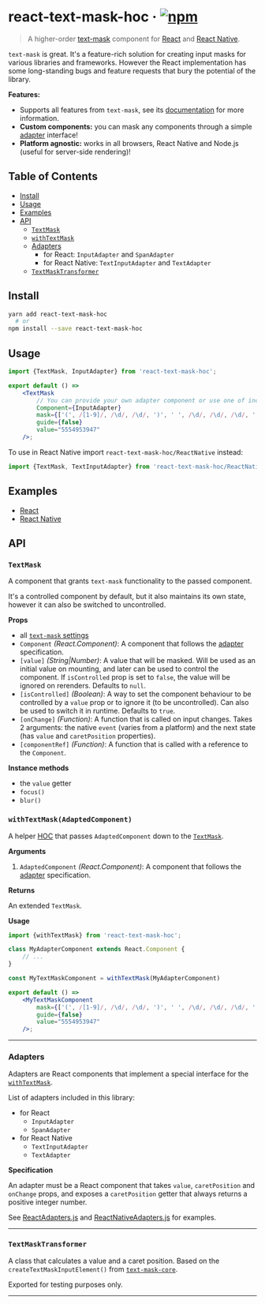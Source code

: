 # react-text-mask-hoc · [![npm](https://img.shields.io/npm/v/react-text-mask-hoc.svg)](https://npm.im/react-text-mask-hoc)

> A higher-order [text-mask](https://github.com/text-mask/text-mask)
component for [React](https://facebook.github.io/react/) and
[React Native](https://facebook.github.io/react-native/).

`text-mask` is great. It's a feature-rich solution for creating input
masks for various libraries and frameworks. However the React
implementation has some long-standing bugs and feature requests that
bury the potential of the library.

__Features:__

- Supports all features from `text-mask`, see its
[documentation](https://github.com/text-mask/text-mask/blob/master/componentDocumentation.md)
for more information.
- __Custom components:__ you can mask any components through a simple
[adapter](#adapters) interface!
- __Platform agnostic:__ works in all browsers, React Native and Node.js
(useful for server-side rendering)!

## Table of Contents

- [Install](#install)
- [Usage](#usage)
- [Examples](#examples)
- [API](#api)
  - [`TextMask`](#textmask)
  - [`withTextMask`](#withtextmaskadaptedcomponent)
  - [Adapters](#adapters)
    - for React: `InputAdapter` and `SpanAdapter`
    - for React Native: `TextInputAdapter` and `TextAdapter`
  - [`TextMaskTransformer`](#textmasktransformer)

## Install

```bash
yarn add react-text-mask-hoc
  # or
npm install --save react-text-mask-hoc
```

## Usage

```jsx
import {TextMask, InputAdapter} from 'react-text-mask-hoc';

export default () =>
    <TextMask
        // You can provide your own adapter component or use one of included in the library.
        Component={InputAdapter}
        mask={['(', /[1-9]/, /\d/, /\d/, ')', ' ', /\d/, /\d/, /\d/, '-', /\d/, /\d/, /\d/, /\d/]}
        guide={false}
        value="5554953947"
    />;
```

To use in React Native import `react-text-mask-hoc/ReactNative` instead:

```jsx
import {TextMask, TextInputAdapter} from 'react-text-mask-hoc/ReactNative';
```

## Examples

- [React](https://github.com/Vlad-Zhukov/react-text-mask-hoc/tree/master/examples/reactapp/)
- [React Native](https://github.com/Vlad-Zhukov/react-text-mask-hoc/tree/master/examples/reactnativeapp/)

## API

### `TextMask`

A component that grants `text-mask` functionality to the passed component.

It's a controlled component by default, but it also maintains its own
state, however it can also be switched to uncontrolled.

__Props__

- all [`text-mask` settings](https://github.com/text-mask/text-mask/blob/master/componentDocumentation.md)
- `Component` _(React.Component)_: A component that follows the [adapter](#adapters)
specification.
- `[value]` _(String|Number)_: A value that will be masked. Will be used
as an initial value on mounting, and later can be used to control
the component. If `isControlled` prop is set to `false`, the value will
be ignored on rerenders. Defaults to `null`.
- `[isControlled]` _(Boolean)_: A way to set the component behaviour
to be controlled by a `value` prop or to ignore it (to be uncontrolled).
Can also be used to switch it in runtime. Defaults to `true`.
- `[onChange]` _(Function)_: A function that is called on input changes.
Takes 2 arguments: the native `event` (varies from a platform) and
the next state (has `value` and `caretPosition` properties).
- `[componentRef]` _(Function)_: A function that is called with a
reference to the `Component`.

__Instance methods__

- the `value` getter
- `focus()`
- `blur()`

### `withTextMask(AdaptedComponent)`

A helper [HOC](https://facebook.github.io/react/docs/higher-order-components.html)
that passes `AdaptedComponent` down to the [`TextMask`](#textmask).

__Arguments__

1. `AdaptedComponent` _(React.Component)_: A component that
follows the [adapter](#adapters) specification.

__Returns__

An extended `TextMask`.

__Usage__

```jsx
import {withTextMask} from 'react-text-mask-hoc';

class MyAdapterComponent extends React.Component {
    // ...
}

const MyTextMaskComponent = withTextMask(MyAdapterComponent)

export default () =>
    <MyTextMaskComponent
        mask={['(', /[1-9]/, /\d/, /\d/, ')', ' ', /\d/, /\d/, /\d/, '-', /\d/, /\d/, /\d/, /\d/]}
        guide={false}
        value="5554953947"
    />;
```

---

### Adapters

Adapters are React components that implement a special interface for the
[`withTextMask`](#withtextmaskadaptedcomponent).

List of adapters included in this library:

- for React
  - `InputAdapter`
  - `SpanAdapter`
- for React Native
  - `TextInputAdapter`
  - `TextAdapter`

__Specification__

An adapter must be a React component that takes `value`, `caretPosition`
and `onChange` props, and exposes a `caretPosition` getter that always
returns a positive integer number.

See [ReactAdapters.js](https://github.com/Vlad-Zhukov/react-text-mask-hoc/blob/master/src/ReactAdapters.js)
and [ReactNativeAdapters.js](https://github.com/Vlad-Zhukov/react-text-mask-hoc/blob/master/src/ReactNativeAdapters.js)
for examples.

---

### `TextMaskTransformer`

A class that calculates a value and a caret position. Based on the
`createTextMaskInputElement()` from [`text-mask-core`](https://github.com/text-mask/text-mask/tree/master/core).

Exported for testing purposes only.

---
